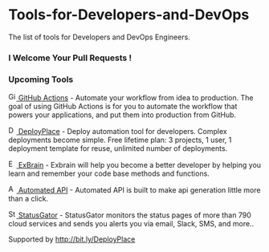 # Tools-for-Developers-and-DevOps
The list of tools for Developers and DevOps Engineers.


### I Welcome Your Pull Requests !

### Upcoming Tools

[<img src="https://github.githubassets.com/favicon.ico" alt="Github Actions" height="16" /> GitHub Actions](https://github.com/features/actions) - Automate your workflow from idea to production. The goal of using GitHub Actions is for you to automate the workflow that powers your applications, and put them into production from GitHub.

[<img src="https://deployplace.com/images/favicon/favicon.ico" alt="DeployPlace" height="16" /> DeployPlace](https://deployplace.com/) - Deploy automation tool for developers. Complex deployments become simple. Free lifetime plan: 3 projects, 1 user, 1 deployment template for reuse, unlimited number of deployments.

[<img src="https://exbrain.app/assets/img/favicon.png" alt="ExBrain" height="16" /> ExBrain](https://exbrain.app/) - Exbrain will help you become a better developer by helping you learn and remember your code base methods and functions.

[<img src="https://automatedapi.com/favicon.ico" alt="AutomatedAPI" height="16" /> Automated API](https://automatedapi.com/) - Automated API is built to make api generation little more than a click.

[<img src="https://statusgator.com/favicon.ico" alt="StatusGator" height="16" /> StatusGator](https://StatusGator.com/) - StatusGator monitors the status pages of more than 790 cloud services and sends you alerts you via email, Slack, SMS, and more..





Supported by http://bit.ly/DeployPlace
